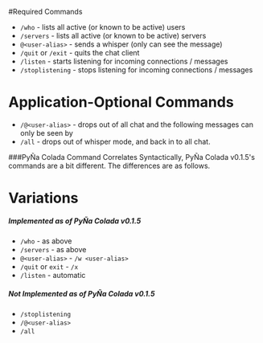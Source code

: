 #Required Commands

 - `/who` - lists all active (or known to be active) users
 - `/servers` - lists all active (or known to be active) servers
 - `@<user-alias>` - sends a whisper (only <user-alias> can see the message)
 - `/quit` or `/exit` - quits the chat client
 - `/listen` - starts listening for incoming connections / messages
 - `/stoplistening` - stops listening for incoming connections / messages
 
# Application-Optional Commands
 - `/@<user-alias>` - drops out of all chat and the following messages can only be seen by <user-alias>
 - `/all` - drops out of whisper mode, and back in to all chat.
 
###PyÑa Colada Command Correlates
Syntactically, PyÑa Colada v0.1.5's commands are a bit different. The differences are as follows.

# Variations

##### Implemented as of PyÑa Colada v0.1.5
 - `/who` - as above
 - `/servers` - as above
 - `@<user-alias>` - `/w <user-alias>`
 - `/quit` or `exit` - `/x`
 - `/listen` - automatic

##### Not Implemented as of PyÑa Colada v0.1.5
 - `/stoplistening`
 - `/@<user-alias>`
 - `/all`
